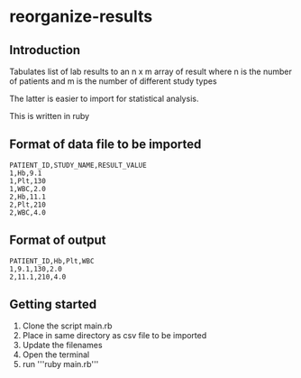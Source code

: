 # reorganize-results
## Introduction
Tabulates list of lab results to an n x m array of result where n is the number of patients and m is the number of different study types

The latter is easier to import for statistical analysis.

This is written in ruby

## Format of data file to be imported
```
PATIENT_ID,STUDY_NAME,RESULT_VALUE
1,Hb,9.1
1,Plt,130
1,WBC,2.0
2,Hb,11.1
2,Plt,210
2,WBC,4.0
```

## Format of output
```
PATIENT_ID,Hb,Plt,WBC
1,9.1,130,2.0
2,11.1,210,4.0
```

## Getting started
1. Clone the script main.rb
2. Place in same directory as csv file to be imported
3. Update the filenames
4. Open the terminal
5. run '''ruby main.rb'''
